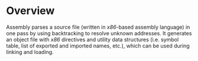 # Overview

Assembly parses a source file (written in *x86*-based assembly language) in one pass by using backtracking to resolve unknown addresses. It generates an object file with *x86* directives and utility data structures (i.e. symbol table, list of exported and imported names, etc.), which can be used during linking and loading.
